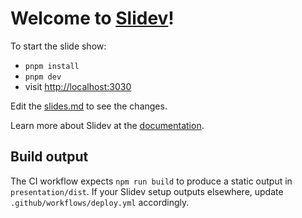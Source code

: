 # Welcome to [Slidev](https://github.com/slidevjs/slidev)!

To start the slide show:

- `pnpm install`
- `pnpm dev`
- visit <http://localhost:3030>

Edit the [slides.md](./slides.md) to see the changes.

Learn more about Slidev at the [documentation](https://sli.dev/).

Build output
------------

The CI workflow expects `npm run build` to produce a static output in `presentation/dist`. If your Slidev setup outputs elsewhere, update `.github/workflows/deploy.yml` accordingly.
